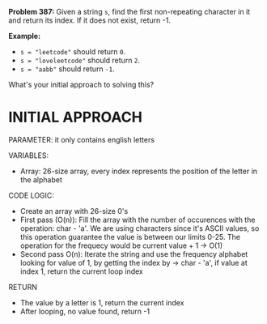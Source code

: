 

**Problem 387:** Given a string `s`, find the first non-repeating character in it and return its index. If it does not exist, return -1.

**Example:**
* `s = "leetcode"` should return `0`.
* `s = "loveleetcode"` should return `2`.
* `s = "aabb"` should return `-1`.

What's your initial approach to solving this?

# INITIAL APPROACH

PARAMETER: it only contains english letters

VARIABLES:
- Array: 26-size array, every index represents the position of the letter in the alphabet

CODE LOGIC:
- Create an array with 26-size 0's
- First pass (O(n)): Fill the array with the number of occurences with the operation: char - 'a'. We are using characters since it's ASCII values, so this operation guarantee the value is between our limits 0-25. The operation for the frequecy would be current value + 1 -> O(1)
- Second pass O(n): Iterate the string and use the frequency alphabet looking for value of 1, by getting the index by -> char - 'a', if value at index 1, return the current loop index

RETURN
- The value by a letter is 1, return the current index
- After looping, no value found, return -1

